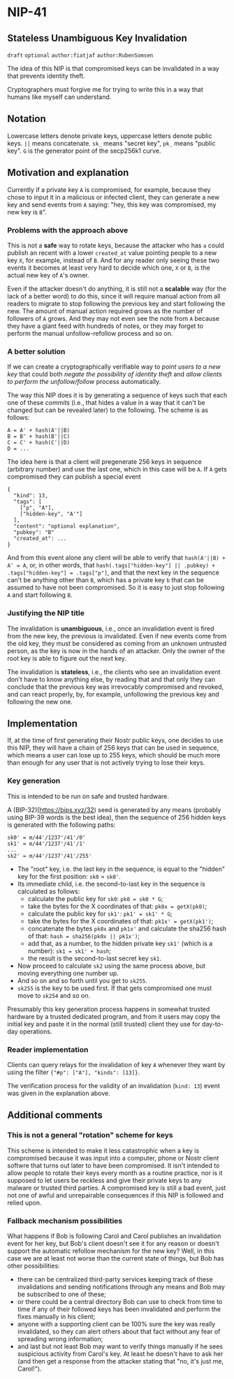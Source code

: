 NIP-41
======

Stateless Unambiguous Key Invalidation
--------------------------------------

`draft` `optional` `author:fiatjaf` `author:RubenSomsen`

The idea of this NIP is that compromised keys can be invalidated in a way that prevents identity theft.

Cryptographers must forgive me for trying to write this in a way that humans like myself can understand.

## Notation

Lowercase letters denote private keys, uppercase letters denote public keys. `||` means concatenate. `sk_` means "secret key", `pk_` means "public key". `G` is the generator point of the secp256k1 curve.

## Motivation and explanation

Currently if a private key `A` is compromised, for example, because they chose to input it in a malicious or infected client, they can generate a new key and send events from `A` saying: "hey, this key was compromised, my new key is `B`".

### Problems with the approach above

This is not a **safe** way to rotate keys, because the attacker who has `a` could publish an recent with a lower `created_at` value pointing people to a new key `X`, for example, instead of `B`. And for any reader only seeing these two events it becomes at least very hard to decide which one, `X` or `B`, is the actual new key of `A`'s owner.

Even if the attacker doesn't do anything, it is still not a **scalable** way (for the lack of a better word) to do this, since it will require manual action from all readers to migrate to stop following the previous key and start following the new. The amount of manual action required grows as the number of followers of `A` grows. And they may not even see the note from `A` because they have a giant feed with hundreds of notes, or they may forget to perform the manual unfollow-refollow process and so on.

### A better solution

If we can create a cryptographically verifiable way to _point users to a new key_ that could both _negate the possibility of identity theft_ and _allow clients to perform the unfollow/follow_ process automatically.

The way this NIP does it is by generating a sequence of keys such that each one of these _commits_ (i.e., that hides a value in a way that it can't be changed but can be revealed later) to the following. The scheme is as follows:

```
A = A' + hash(A'||B)
B = B' + hash(B'||C)
C = C' + hash(C'||D)
D = ...
```

The idea here is that a client will pregenerate 256 keys in sequence (arbitrary number) and use the last one, which in this case will be `A`. If `A` gets compromised they can publish a special event

```
{
  "kind": 13,
  "tags": [
    ["p", "A"],
    ["hidden-key", "A'"]
  ],
  "content": "optional explanation",
  "pubkey": "B"
  "created_at": ...
}
```

And from this event alone any client will be able to verify that `hash(A'||B) + A' = A`, or, in other words, that `hash(.tags["hidden-key"] || .pubkey) + .tags["hidden-key"] = .tags["p"]`, and that the next key in the sequence can't be anything other than `B`, which has a private key `b` that can be assumed to have not been compromised. So it is easy to just stop following `A` and start following `B`.

### Justifying the NIP title

The invalidation is **unambiguous**, i.e., once an invalidation event is fired from the new key, the previous is invalidated. Even if new events come from the old key, they must be considered as coming from an unknown untrusted person, as the key is now in the hands of an attacker. Only the owner of the root key is able to figure out the next key.

The invalidation is **stateless**, i.e., the clients who see an invalidation event don't have to know anything else, by reading that and that only they can conclude that the previous key was irrevocably compromised and revoked, and can react properly, by, for example, unfollowing the previous key and following the new one.

## Implementation

If, at the time of first generating their Nostr public keys, one decides to use this NIP, they will have a chain of 256 keys that can be used in sequence, which means a user can lose up to 255 keys, which should be much more than enough for any user that is not actively trying to lose their keys.

### Key generation

This is intended to be run on safe and trusted hardware.

A (BIP-32)[https://bips.xyz/32) seed is generated by any means (probably using BIP-39 words is the best idea), then the sequence of 256 hidden keys is generated with the following paths:

```
sk0' = m/44'/1237'/41'/0'
sk1' = m/44'/1237'/41'/1'
...
sk2' = m/44'/1237'/41'/255'
```

- The "root" key, i.e. the last key in the sequence, is equal to the "hidden" key for the first position: `sk0` = `sk0'`.
- Its immediate child, i.e. the second-to-last key in the sequence is calculated as follows:
  - calculate the public key for `sk0`: `pk0 = sk0 * G`;
  - take the bytes for the X coordinates of that: `pk0x = getX(pk0)`;
  - calculate the public key for `sk1'`: `pk1' = sk1' * G`;
  - take the bytes for the X coordinates of that: `pk1x' = getX(pk1')`;
  - concatenate the bytes `pk0x` and `pk1x'` and calculate the sha256 hash of that: `hash = sha256(pk0x || pk1x')`;
  - add that, as a number, to the hidden private key `sk1'` (which is a number): `sk1 = sk1' + hash`;
  - the result is the second-to-last secret key `sk1`.
- Now proceed to calculate `sk2` using the same process above, but moving everything one number up.
- And so on and so forth until you get to `sk255`.
- `sk255` is the key to be used first. If that gets compromised one must move to `sk254` and so on.

Presumably this key generation process happens in somewhat trusted hardware by a trusted dedicated program, and from it users may copy the initial key and paste it in the normal (still trusted) client they use for day-to-day operations.

### Reader implementation

Clients can query relays for the invalidation of key `A` whenever they want by using the filter `{"#p": ["A"], "kinds": [13]}`.

The verification process for the validity of an invalidation (`kind: 13`) event was given in the explanation above.

## Additional comments

### This is not a general "rotation" scheme for keys

This scheme is intended to make it less catastrophic when a key is compromised because it was input into a computer, phone or Nostr client softwre that turns out later to have been compromised. It isn't intended to allow people to rotate their keys every month as a routine practice, nor is it supposed to let users be reckless and give their private keys to any malware or trusted third parties. A compromised key is still a bad event, just not one of awful and unrepairable consequences if this NIP is followed and relied upon.

### Fallback mechanism possibilities

What happens if Bob is following Carol and Carol publishes an invalidation event for her key, but Bob's client doesn't see it for any reason or doesn't support the automatic refollow mechanism for the new key? Well, in this case we are at least not worse than the current state of things, but Bob has other possibilities:

  - there can be centralized third-party services keeping track of these invalidations and sending notifications through any means and Bob may be subscribed to one of these;
  - or there could be a central directory Bob can use to check from time to time if any of their followed keys has been invalidated and perform the fixes manually in his client;
  - anyone with a supporting client can be 100% sure the key was really invalidated, so they can alert others about that fact without any fear of spreading wrong information;
  - and last but not least Bob may want to verify things manually if he sees suspicious activity from Carol's key. At least he doesn't have to ask her (and then get a response from the attacker stating that "no, it's just me, Carol!").
